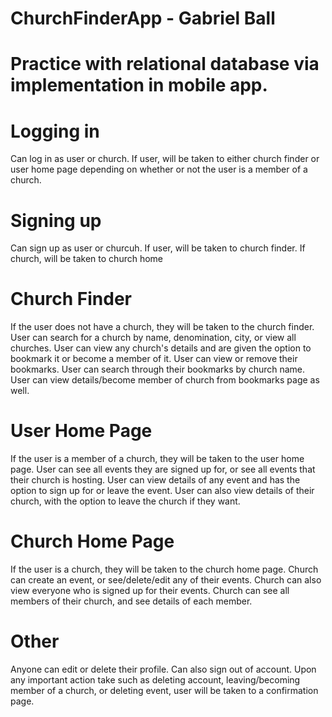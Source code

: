 # ChurchFinderApp - Gabriel Ball 
# Practice with relational database via implementation in mobile app.

# Logging in
Can log in as user or church. If user, will be taken to either church finder or user home page depending on whether or not the user is a member of a church.
# Signing up
Can sign up as user or churcuh. If user, will be taken to church finder. If church, will be taken to church home
# Church Finder
If the user does not have a church, they will be taken to the church finder. User can search for a church by name, denomination, city, or view all churches. User can view any church's details and are given the option to bookmark it or become a member of it. User can view or remove their bookmarks. User can search through their bookmarks by church name. User can view details/become member of church from bookmarks page as well.
# User Home Page
If the user is a member of a church, they will be taken to the user home page. User can see all events they are signed up for, or see all events that their church is hosting. User can view details of any event and has the option to sign up for or leave the event. User can also view details of their church, with the option to leave the church if they want.
# Church Home Page
If the user is a church, they will be taken to the church home page. Church can create an event, or see/delete/edit any of their events. Church can also view everyone who is signed up for their events. Church can see all members of their church, and see details of each member.
# Other
Anyone can edit or delete their profile. Can also sign out of account. Upon any important action take such as deleting account, leaving/becoming member of a church, or deleting event, user will be taken to a confirmation page.
